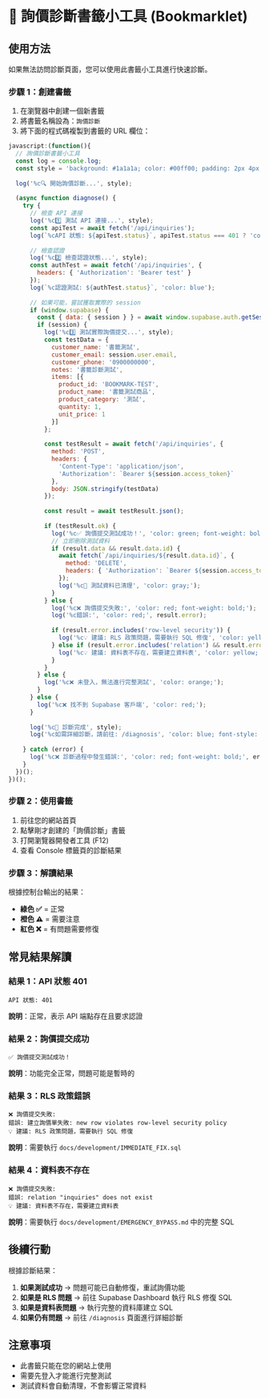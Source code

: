 # 📖 詢價診斷書籤小工具 (Bookmarklet)

## 使用方法

如果無法訪問診斷頁面，您可以使用此書籤小工具進行快速診斷。

### 步驟 1：創建書籤

1. 在瀏覽器中創建一個新書籤
2. 將書籤名稱設為：`詢價診斷`
3. 將下面的程式碼複製到書籤的 URL 欄位：

```javascript
javascript:(function(){
  // 詢價診斷書籤小工具
  const log = console.log;
  const style = 'background: #1a1a1a; color: #00ff00; padding: 2px 4px; border-radius: 3px;';
  
  log('%c🔍 開始詢價診斷...', style);
  
  (async function diagnose() {
    try {
      // 檢查 API 連接
      log('%c1️⃣ 測試 API 連接...', style);
      const apiTest = await fetch('/api/inquiries');
      log(`%cAPI 狀態: ${apiTest.status}`, apiTest.status === 401 ? 'color: green' : 'color: orange');
      
      // 檢查認證
      log('%c2️⃣ 檢查認證狀態...', style);
      const authTest = await fetch('/api/inquiries', {
        headers: { 'Authorization': 'Bearer test' }
      });
      log(`%c認證測試: ${authTest.status}`, 'color: blue');
      
      // 如果可能，嘗試獲取實際的 session
      if (window.supabase) {
        const { data: { session } } = await window.supabase.auth.getSession();
        if (session) {
          log('%c3️⃣ 測試實際詢價提交...', style);
          const testData = {
            customer_name: '書籤測試',
            customer_email: session.user.email,
            customer_phone: '0900000000',
            notes: '書籤診斷測試',
            items: [{
              product_id: 'BOOKMARK-TEST',
              product_name: '書籤測試商品',
              product_category: '測試',
              quantity: 1,
              unit_price: 1
            }]
          };
          
          const testResult = await fetch('/api/inquiries', {
            method: 'POST',
            headers: {
              'Content-Type': 'application/json',
              'Authorization': `Bearer ${session.access_token}`
            },
            body: JSON.stringify(testData)
          });
          
          const result = await testResult.json();
          
          if (testResult.ok) {
            log('%c✅ 詢價提交測試成功！', 'color: green; font-weight: bold;');
            // 立即刪除測試資料
            if (result.data && result.data.id) {
              await fetch(`/api/inquiries/${result.data.id}`, {
                method: 'DELETE',
                headers: { 'Authorization': `Bearer ${session.access_token}` }
              });
              log('%c🧹 測試資料已清理', 'color: gray;');
            }
          } else {
            log('%c❌ 詢價提交失敗:', 'color: red; font-weight: bold;');
            log('%c錯誤:', 'color: red;', result.error);
            
            if (result.error.includes('row-level security')) {
              log('%c💡 建議: RLS 政策問題，需要執行 SQL 修復', 'color: yellow; font-weight: bold;');
            } else if (result.error.includes('relation') && result.error.includes('does not exist')) {
              log('%c💡 建議: 資料表不存在，需要建立資料表', 'color: yellow; font-weight: bold;');
            }
          }
        } else {
          log('%c❌ 未登入，無法進行完整測試', 'color: orange;');
        }
      } else {
        log('%c❌ 找不到 Supabase 客戶端', 'color: red;');
      }
      
      log('%c🏁 診斷完成', style);
      log('%c如需詳細診斷，請前往: /diagnosis', 'color: blue; font-style: italic;');
      
    } catch (error) {
      log('%c❌ 診斷過程中發生錯誤:', 'color: red; font-weight: bold;', error);
    }
  })();
})();
```

### 步驟 2：使用書籤

1. 前往您的網站首頁
2. 點擊剛才創建的「詢價診斷」書籤
3. 打開瀏覽器開發者工具 (F12)
4. 查看 Console 標籤頁的診斷結果

### 步驟 3：解讀結果

根據控制台輸出的結果：

- **綠色 ✅** = 正常
- **橙色 ⚠️** = 需要注意
- **紅色 ❌** = 有問題需要修復

## 常見結果解讀

### 結果 1：API 狀態 401
```
API 狀態: 401
```
**說明**：正常，表示 API 端點存在且要求認證

### 結果 2：詢價提交成功
```
✅ 詢價提交測試成功！
```
**說明**：功能完全正常，問題可能是暫時的

### 結果 3：RLS 政策錯誤
```
❌ 詢價提交失敗:
錯誤: 建立詢價單失敗: new row violates row-level security policy
💡 建議: RLS 政策問題，需要執行 SQL 修復
```
**說明**：需要執行 `docs/development/IMMEDIATE_FIX.sql`

### 結果 4：資料表不存在
```
❌ 詢價提交失敗:
錯誤: relation "inquiries" does not exist
💡 建議: 資料表不存在，需要建立資料表
```
**說明**：需要執行 `docs/development/EMERGENCY_BYPASS.md` 中的完整 SQL

## 後續行動

根據診斷結果：

1. **如果測試成功** → 問題可能已自動修復，重試詢價功能
2. **如果是 RLS 問題** → 前往 Supabase Dashboard 執行 RLS 修復 SQL
3. **如果是資料表問題** → 執行完整的資料庫建立 SQL
4. **如果仍有問題** → 前往 `/diagnosis` 頁面進行詳細診斷

## 注意事項

- 此書籤只能在您的網站上使用
- 需要先登入才能進行完整測試
- 測試資料會自動清理，不會影響正常資料
